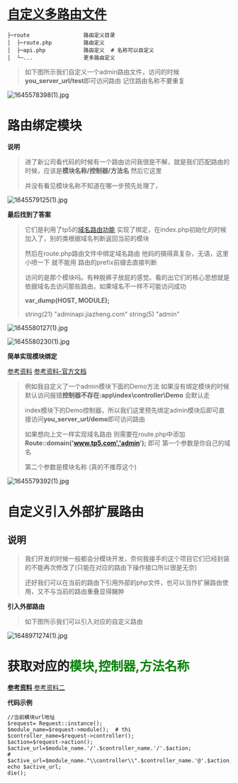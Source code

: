 # [自定义多路由文件](https://www.kancloud.cn/manual/thinkphp5_1/353962)



```shell
├─route                 路由定义目录
│  ├─route.php          路由定义
│  ├─api.php            路由定义  # 名称可以自定义
│  └─...                更多路由定义
```

> 如下图所示我们自定义一个admin路由文件，访问的时候**you_server_url/test**即可访问路由 记住路由名称不要重复

![1645578398(1).jpg](https://s2.loli.net/2022/02/23/ufMFmtrA6IOxzLX.png)



# 路由绑定模块

**说明**

> 进了新公司看代码的时候有一个路由访问我很是不解，就是我们匹配路由的时候，应该是**模块名称/控制器/方法名** 然后它这里
>
> 并没有看见模块名称不知道在哪一步预先处理了，

![1645579125(1).jpg](https://s2.loli.net/2022/02/23/7Gyv9DumR5MTgca.png)

**最后找到了答案**

> 它们是利用了tp5的[域名路由功能](https://www.kancloud.cn/manual/thinkphp5/118039) 实现了绑定，在index.php初始化的时候加入了，别的类根据域名判断返回当前的模块
>
> 然后在route.php路由文件中绑定域名路由 他妈的搞得真复杂，无语，这里小喷一下 就不能用 路由的prefix前缀去直接判断
>
> 访问的是那个模块吗。有种脱裤子放屁的感觉。看的出它们的核心思想就是依据域名去访问那些路由，如果域名不一样不可能访问成功
>
> 
>
> **var_dump(HOST, MODULE);**
>
> string(21) "adminapi.jiazheng.com" string(5) "admin"

![1645580127(1).jpg](https://s2.loli.net/2022/02/23/wVjEgDv9U6RaSO4.png)

![1645580230(1).jpg](https://s2.loli.net/2022/02/23/UOCSgo3cYfJthBs.png)

**简单实现模块绑定**

[参考资料](https://www.thinkphp.cn/topic/53475.html) [参考资料-官方文档](https://www.kancloud.cn/manual/thinkphp5/118040)

> 例如我自定义了一个admin模块下面的Demo方法 如果没有绑定模块的时候默认访问报错**控制器不存在:app\index\controller\Demo** 会默认走
>
> index模块下的Demo控制器，所以我们这里预先绑定admin模块后即可直接访问**you_server_url/demo**即可访问路由
>
> 如果想向上文一样实现域名路由 则需要在route.php中添加**Route::domain('www.tp5.com','admin');** 即可 第一个参数是你自己的域名 
>
> 第二个参数是模块名称   (真的不推荐这个)

![1645579392(1).jpg](https://s2.loli.net/2022/02/23/e8hiaNdGfSFjkJx.png)



# 自定义引入外部扩展路由

##  **说明**

> 我们开发的时候一般都会分模块开发，奈何我接手的这个项目它们已经封装的不能再次修改了(只能在对应的路由下操作接口所以很是无奈)
>
> 还好我们可以在当前的路由下引用外部的php文件，也可以当作扩展路由使用，又不与当前的路由重叠显得臃肿

**引入外部路由**

> 如下图所示我们可以引入对应的自定义路由

![1648971274(1).jpg](https://s2.loli.net/2022/04/03/Sg3jOo6ziyB75wY.png)

# 获取对应的<font color='green'>模块,控制器,方法名称</font>

[**参考资料**](http://t.zoukankan.com/clubs-p-9075421.html)   [参考资料二](https://blog.csdn.net/sloafer/article/details/103404040)

**代码示例**

```shell
//当前模块url地址
$request= Request::instance();
$module_name=$request->module();  # thi
$controller_name=$request->controller();
$action=$request->action();
$active_url=$module_name.'/'.$controller_name.'/'.$action;
# $active_url=$module_name."\\controller\\".$controller_name.'@'.$action;
echo $active_url;
die();
```


